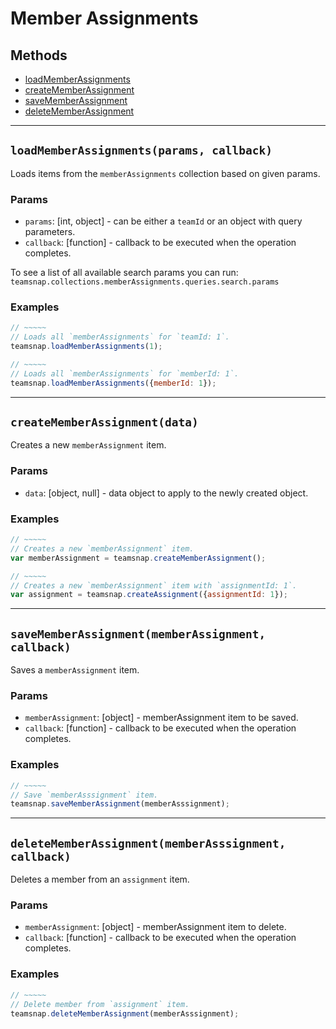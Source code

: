 # Member Assignments

## Methods

- [loadMemberAssignments](#loadMemberAssignments)
- [createMemberAssignment](#createMemberAssignment)
- [saveMemberAssignment](#saveMemberAssignment)
- [deleteMemberAssignment](#deleteMemberAssignment)


---
<a id="loadMemberAssignments"></a>
## `loadMemberAssignments(params, callback)`
Loads items from the `memberAssignments` collection based on given params.

### Params
* `params`: [int, object] - can be either a `teamId` or an object with query parameters.
* `callback`: [function] - callback to be executed when the operation completes.

To see a list of all available search params you can run:
`teamsnap.collections.memberAssignments.queries.search.params`

### Examples
```javascript
// ~~~~~
// Loads all `memberAssignments` for `teamId: 1`.
teamsnap.loadMemberAssignments(1);

// ~~~~~
// Loads all `memberAssignments` for `memberId: 1`.
teamsnap.loadMemberAssignments({memberId: 1});
```


---


<a id="createMemberAssignment"></a>
## `createMemberAssignment(data)`
Creates a new `memberAssignment` item.

### Params
* `data`: [object, null] - data object to apply to the newly created object.

### Examples
```javascript
// ~~~~~
// Creates a new `memberAssignment` item.
var memberAssignment = teamsnap.createMemberAssignment();

// ~~~~~
// Creates a new `memberAssignment` item with `assignmentId: 1`.
var assignment = teamsnap.createAssignment({assignmentId: 1});
```


---


<a id="saveMemberAssignment"></a>
## `saveMemberAssignment(memberAssignment, callback)`
Saves a `memberAssignment` item.

### Params
* `memberAssignment`: [object] - memberAssignment item to be saved.
* `callback`: [function] - callback to be executed when the operation completes.

### Examples
``` javascript
// ~~~~~
// Save `memberAsssignment` item.
teamsnap.saveMemberAssignment(memberAsssignment);
```


---


<a id="deleteMemberAssignment"></a>
## `deleteMemberAssignment(memberAsssignment, callback)`
Deletes a member from an `assignment` item.

### Params
* `memberAssignment`: [object] - memberAssignment item to delete.
* `callback`: [function] - callback to be executed when the operation completes.

### Examples
``` javascript
// ~~~~~
// Delete member from `assignment` item.
teamsnap.deleteMemberAssignment(memberAsssignment);
```
